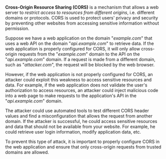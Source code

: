 **Cross-Origin Resource Sharing (CORS)** is a mechanism that allows a web server to *restrict access to resources from different origins*, i.e. different domains or protocols. CORS is used to protect users' privacy and security by preventing other websites from accessing sensitive information without permission.

Suppose we have a web application on the domain "*example.com*" that uses a web API on the domain "*api.example.com*" to retrieve data. If the web application is properly configured for CORS, it will only allow cross-origin requests from the "*example.com*" domain to the API on the "*api.example.com*" domain. If a request is made from a different domain, such as "*attacker.com*", the request will be blocked by the web browser.

However, if the web application is not properly configured for CORS, an attacker could exploit this weakness to access sensitive resources and data. For example, if the web application does not validate the user's authorization to access resources, an attacker could inject malicious code into a web page to make requests to the application's API in the "*api.example.com*" domain.

The attacker could use automated tools to test different CORS header values and find a misconfiguration that allows the request from another domain. If the attacker is successful, he could access sensitive resources and data that should not be available from your website. For example, he could retrieve user login information, modify application data, etc.

To prevent this type of attack, it is important to properly configure CORS in the web application and ensure that only cross-origin requests from trusted domains are allowed.
